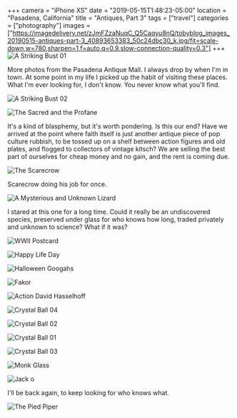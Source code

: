 +++
camera = "iPhone XS"
date = "2019-05-15T1:48:23-05:00"
location = "Pasadena, California"
title = "Antiques, Part 3"
tags = ["travel"]
categories = ["photography"]
images = ["https://imagedelivery.net/zJmFZzaNuqC_Q5Caqyu8nQ/tobyblog_images_20190515-antiques-part-3_40893653383_50c24dbc30_k.jpg/fit=scale-down,w=780,sharpen=1,f=auto,q=0.9,slow-connection-quality=0.3"]
+++
![A Striking Bust 01](https://imagedelivery.net/zJmFZzaNuqC_Q5Caqyu8nQ/tobyblog_images_20190515-antiques-part-3_40893653383_50c24dbc30_k.jpg/fit=scale-down,w=780,sharpen=1,f=auto,q=0.9,slow-connection-quality=0.3)
<!--more-->
More photos from the Pasadena Antique Mall. I always drop by when I'm in town. At some point in my life I picked up the habit of visiting these places. What I'm ever looking for, I don't know. You never know what you'll find.

![A Striking Bust 02](https://imagedelivery.net/zJmFZzaNuqC_Q5Caqyu8nQ/tobyblog_images_20190515-antiques-part-3_46943981425_329414c3e9_k.jpg/fit=scale-down,w=780,sharpen=1,f=auto,q=0.9,slow-connection-quality=0.3)

![The Sacred and the Profane](https://imagedelivery.net/zJmFZzaNuqC_Q5Caqyu8nQ/tobyblog_images_20190515-antiques-part-3_47807940772_1205860a27_k.jpg/fit=scale-down,w=780,sharpen=1,f=auto,q=0.9,slow-connection-quality=0.3)

It's a kind of blasphemy, but it's worth pondering. Is this our end? Have we arrived at the point where faith itself is just another antique piece of pop culture rubbish, to be  tossed up on a shelf between action figures and old plates, and flogged to collectors of vintage kitsch? We are selling the best part of ourselves for cheap money and no gain, and the rent is coming due.

![The Scarecrow](https://imagedelivery.net/zJmFZzaNuqC_Q5Caqyu8nQ/tobyblog_images_20190515-antiques-part-3_47070745104_04552d3893_k.jpg/fit=scale-down,w=780,sharpen=1,f=auto,q=0.9,slow-connection-quality=0.3)

Scarecrow doing his job for once.

![A Mysterious and Unknown Lizard](https://imagedelivery.net/zJmFZzaNuqC_Q5Caqyu8nQ/tobyblog_images_20190515-antiques-part-3_47070745934_429bbac97f_k.jpg/fit=scale-down,w=780,sharpen=1,f=auto,q=0.9,slow-connection-quality=0.3)

I stared at this one for a long time. Could it really be an undiscovered species, preserved under glass for who knows how long, traded privately and unknown to science? What if it was? 

![WWII Postcard](https://imagedelivery.net/zJmFZzaNuqC_Q5Caqyu8nQ/tobyblog_images_20190515-antiques-part-3_32916033167_b460c8d5d6_k.jpg/fit=scale-down,w=780,sharpen=1,f=auto,q=0.9,slow-connection-quality=0.3)

![Happy Life Day](https://imagedelivery.net/zJmFZzaNuqC_Q5Caqyu8nQ/tobyblog_images_20190515-antiques-part-3_33982928248_d3440cda0f_k.jpg/fit=scale-down,w=780,sharpen=1,f=auto,q=0.9,slow-connection-quality=0.3)
           
![Halloween Googahs](https://imagedelivery.net/zJmFZzaNuqC_Q5Caqyu8nQ/tobyblog_images_20190515-antiques-part-3_33982928528_467a51d7ef_k.jpg/fit=scale-down,w=780,sharpen=1,f=auto,q=0.9,slow-connection-quality=0.3)

![Fakor](https://imagedelivery.net/zJmFZzaNuqC_Q5Caqyu8nQ/tobyblog_images_20190515-antiques-part-3_40893652403_985074f8e6_k.jpg/fit=scale-down,w=780,sharpen=1,f=auto,q=0.9,slow-connection-quality=0.3)

![Action David Hasselhoff](https://imagedelivery.net/zJmFZzaNuqC_Q5Caqyu8nQ/tobyblog_images_20190515-antiques-part-3_33982928478_8bdc88d1ef_k.jpg/fit=scale-down,w=780,sharpen=1,f=auto,q=0.9,slow-connection-quality=0.3)
           
![Crystal Ball 04](https://imagedelivery.net/zJmFZzaNuqC_Q5Caqyu8nQ/tobyblog_images_20190515-antiques-part-3_46943981255_6fefe27c2c_k.jpg/fit=scale-down,w=780,sharpen=1,f=auto,q=0.9,slow-connection-quality=0.3)

![Crystal Ball 02](https://imagedelivery.net/zJmFZzaNuqC_Q5Caqyu8nQ/tobyblog_images_20190515-antiques-part-3_47807936132_9e4eb55516_k.jpg/fit=scale-down,w=780,sharpen=1,f=auto,q=0.9,slow-connection-quality=0.3)

![Crystal Ball 01](https://imagedelivery.net/zJmFZzaNuqC_Q5Caqyu8nQ/tobyblog_images_20190515-antiques-part-3_47860283281_3a7b7fe77a_k.jpg/fit=scale-down,w=780,sharpen=1,f=auto,q=0.9,slow-connection-quality=0.3)

![Crystal Ball 03](https://imagedelivery.net/zJmFZzaNuqC_Q5Caqyu8nQ/tobyblog_images_20190515-antiques-part-3_47807935782_e55f5f4fbc_k.jpg/fit=scale-down,w=780,sharpen=1,f=auto,q=0.9,slow-connection-quality=0.3)

![Monk Glass](https://imagedelivery.net/zJmFZzaNuqC_Q5Caqyu8nQ/tobyblog_images_20190515-antiques-part-3_47860278951_40e95dbe42_k.jpg/fit=scale-down,w=780,sharpen=1,f=auto,q=0.9,slow-connection-quality=0.3)

![Jack o](https://imagedelivery.net/zJmFZzaNuqC_Q5Caqyu8nQ/tobyblog_images_20190515-antiques-part-3_32916035957_b60f6055c9_k.jpg/fit=scale-down,w=780,sharpen=1,f=auto,q=0.9,slow-connection-quality=0.3)

I'll be back again, to keep looking for who knows what.

![The Pied Piper](https://imagedelivery.net/zJmFZzaNuqC_Q5Caqyu8nQ/tobyblog_images_20190515-antiques-part-3_33982932728_9199055f81_k.jpg/fit=scale-down,w=780,sharpen=1,f=auto,q=0.9,slow-connection-quality=0.3)

